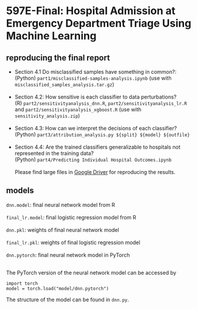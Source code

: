 # 597E-Final: Hospital Admission at Emergency Department Triage Using Machine Learning

## reproducing the final report
- Section 4.1 Do misclassified samples have something in common?: <br />
  (Python) `part1/misclassified-samples-analysis.ipynb` (use with `misclassified_samples_analysis.tar.gz`) <br /> <br />
- Section 4.2: How sensitive is each classifier to data perturbations? <br />
  (R) `part2/sensitivityanalysis_dnn.R`, `part2/sensitivityanalysis_lr.R` and `part2/sensitivityanalysis_xgboost.R` (use with `sensitivity_analysis.zip`) <br /> <br />
- Section 4.3: How can we interpret the decisions of each classifier? <br />
  (Python) `part3/attribution_analysis.py ${split} ${model} ${outfile}` <br /> <br />
- Section 4.4: Are the trained classifiers generalizable to hospitals not represented in the training data? <br />
  (Python) `part4/Predicting Individual Hospital Outcomes.ipynb` <br /> <br />
Please find large files in [Google Driver](https://drive.google.com/drive/folders/1mr3X5v_qCOysY83YUcR_vS25g3y-TI9U?usp=sharing) for reproducing the results.


## models
`dnn.model`: final neural network model from R <br /> <br />
`final_lr.model`: final logistic regression model from R <br /> <br />
`dnn.pkl`: weights of final neural network model <br /> <br />
`final_lr.pkl`: weights of final logistic regression model <br /> <br />
`dnn.pytorch`: final neural network model in PyTorch <br /> <br />
 
The PyTorch version of the neural network model can be accessed by 

```
import torch
model = torch.load("model/dnn.pytorch")
```

The structure of the model can be found in `dnn.py`.
